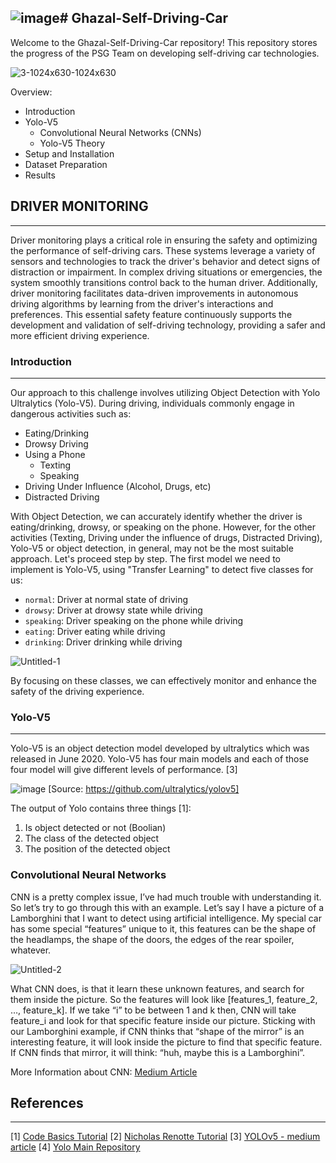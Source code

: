 ![image](https://github.com/ArthasMenethil-A/Ghazal-Self-Driving-Car/assets/69509720/36190454-61dc-43d9-861f-5d26dd98032b)# Ghazal-Self-Driving-Car
------
Welcome to the Ghazal-Self-Driving-Car repository! This repository stores the progress of the PSG Team on developing self-driving car technologies.

![3-1024x630-1024x630](https://github.com/ArthasMenethil-A/Ghazal-Self-Driving-Car/assets/69509720/7c0e8572-2afd-472a-a1e6-e665990b3c47)

Overview: 
- Introduction
- Yolo-V5
  - Convolutional Neural Networks (CNNs)
  - Yolo-V5 Theory
- Setup and Installation
- Dataset Preparation
- Results 


## DRIVER MONITORING
------
Driver monitoring plays a critical role in ensuring the safety and optimizing the performance of self-driving cars. These systems leverage a variety of sensors and technologies to track the driver's behavior and detect signs of distraction or impairment. In complex driving situations or emergencies, the system smoothly transitions control back to the human driver. Additionally, driver monitoring facilitates data-driven improvements in autonomous driving algorithms by learning from the driver's interactions and preferences. This essential safety feature continuously supports the development and validation of self-driving technology, providing a safer and more efficient driving experience.

### Introduction
------
Our approach to this challenge involves utilizing Object Detection with Yolo Ultralytics (Yolo-V5). During driving, individuals commonly engage in dangerous activities such as:

* Eating/Drinking
* Drowsy Driving
* Using a Phone
  * Texting
  * Speaking
* Driving Under Influence (Alcohol, Drugs, etc)
* Distracted Driving

With Object Detection, we can accurately identify whether the driver is eating/drinking, drowsy, or speaking on the phone. However, for the other activities (Texting, Driving under the influence of drugs, Distracted Driving), Yolo-V5 or object detection, in general, may not be the most suitable approach. Let's proceed step by step. The first model we need to implement is Yolo-V5, using "Transfer Learning" to detect five classes for us:

* `normal`: Driver at normal state of driving
* `drowsy`: Driver at drowsy state while driving
* `speaking`: Driver speaking on the phone while driving 
* `eating`: Driver eating while driving
* `drinking`: Driver drinking while driving


![Untitled-1](https://github.com/ArthasMenethil-A/Ghazal-Self-Driving-Car/assets/69509720/47b1a1e0-2eaa-4fc9-a8de-ed31a7fa96b9)


By focusing on these classes, we can effectively monitor and enhance the safety of the driving experience.



### Yolo-V5
------
Yolo-V5 is an object detection model developed by ultralytics which was released in June 2020. Yolo-V5 has four main models and each of those four model will give different levels of performance. [3]


![image](https://github.com/ArthasMenethil-A/Ghazal-Self-Driving-Car/assets/69509720/d53c3d78-927c-4785-8635-51f5950217ce)
[Source: https://github.com/ultralytics/yolov5]

The output of Yolo contains three things [1]: 
1. Is object detected or not (Boolian)
2. The class of the detected object
3. The position of the detected object

### Convolutional Neural Networks 

CNN is a pretty complex issue, I’ve had much trouble with understanding it. So let’s try to go through this with an example. Let’s say I have a picture of a Lamborghini that I want to detect using artificial intelligence. My special car has some special “features” unique to it, this features can be the shape of the headlamps, the shape of the doors, the edges of the rear spoiler, whatever.

![Untitled-2](https://github.com/ArthasMenethil-A/Ghazal-Self-Driving-Car/assets/69509720/eca56bd0-102d-4ebf-af4b-1100aac3a894)

What CNN does, is that it learn these unknown features, and search for them inside the picture. So the features will look like [features_1, feature_2, …, feature_k]. If we take “i” to be between 1 and k then, CNN will take feature_i and look for that specific feature inside our picture. Sticking with our Lamborghini example, if CNN thinks that “shape of the mirror” is an interesting feature, it will look inside the picture to find that specific feature. If CNN finds that mirror, it will think: “huh, maybe this is a Lamborghini”.

More Information about CNN: [Medium Article](https://towardsdev.com/lenet-5-theory-cnn-gd-sgd-dropout-maxpool-lenet-5-ba7863360bdd)











## References
------

[1] [Code Basics Tutorial](https://www.youtube.com/watch?v=ag3DLKsl2vk&ab_channel=codebasics)
[2] [Nicholas Renotte Tutorial](https://www.youtube.com/watch?v=tFNJGim3FXw&t=873s&ab_channel=NicholasRenotte) 
[3] [YOLOv5 - medium article](https://medium.com/axinc-ai/yolov5-the-latest-model-for-object-detection-b13320ec516b)
[4] [Yolo Main Repository](https://github.com/ultralytics/yolov5)
